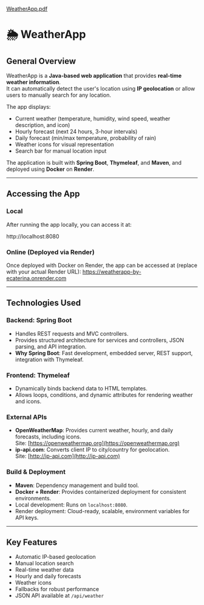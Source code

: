 [WeatherApp.pdf](https://github.com/user-attachments/files/22523270/WeatherApp.pdf)


# 🌦️ WeatherApp

## General Overview
WeatherApp is a **Java-based web application** that provides **real-time weather information**.  
It can automatically detect the user's location using **IP geolocation** or allow users to manually search for any location.

The app displays:

- Current weather (temperature, humidity, wind speed, weather description, and icon)
- Hourly forecast (next 24 hours, 3-hour intervals)
- Daily forecast (min/max temperature, probability of rain)
- Weather icons for visual representation
- Search bar for manual location input

The application is built with **Spring Boot**, **Thymeleaf**, and **Maven**, and deployed using **Docker** on **Render**.

---

## Accessing the App

### Local
After running the app locally, you can access it at:

http://localhost:8080

### Online (Deployed via Render)
Once deployed with Docker on Render, the app can be accessed at (replace with your actual Render URL):
https://weatherapp-by-ecaterina.onrender.com


---

## Technologies Used

### Backend: Spring Boot
- Handles REST requests and MVC controllers.
- Provides structured architecture for services and controllers, JSON parsing, and API integration.
- **Why Spring Boot**: Fast development, embedded server, REST support, integration with Thymeleaf.

### Frontend: Thymeleaf
- Dynamically binds backend data to HTML templates.
- Allows loops, conditions, and dynamic attributes for rendering weather and icons.

### External APIs
- **OpenWeatherMap**: Provides current weather, hourly, and daily forecasts, including icons.  
  Site: [https://openweathermap.org](https://openweathermap.org)
- **ip-api.com**: Converts client IP to city/country for geolocation.  
  Site: [http://ip-api.com](http://ip-api.com)

### Build & Deployment
- **Maven**: Dependency management and build tool.
- **Docker + Render**: Provides containerized deployment for consistent environments.
- Local development: Runs on `localhost:8080`.
- Render deployment: Cloud-ready, scalable, environment variables for API keys.

---

## Key Features
- Automatic IP-based geolocation
- Manual location search
- Real-time weather data
- Hourly and daily forecasts
- Weather icons
- Fallbacks for robust performance
- JSON API available at `/api/weather`

